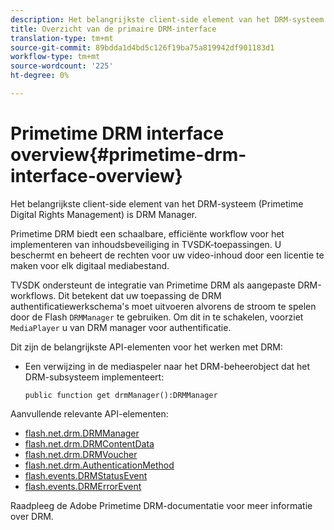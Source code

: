 ```yaml
---
description: Het belangrijkste client-side element van het DRM-systeem (Primetime Digital Rights Management) is DRM Manager.
title: Overzicht van de primaire DRM-interface
translation-type: tm+mt
source-git-commit: 89bdda1d4bd5c126f19ba75a819942df901183d1
workflow-type: tm+mt
source-wordcount: '225'
ht-degree: 0%

---
```



# Primetime DRM interface overview{#primetime-drm-interface-overview}

Het belangrijkste client-side element van het DRM-systeem (Primetime Digital Rights Management) is DRM Manager.

<!--<a id="section_4DD54E085AB345FE9BE00865E56B28DB"></a>-->

Primetime DRM biedt een schaalbare, efficiënte workflow voor het implementeren van inhoudsbeveiliging in TVSDK-toepassingen. U beschermt en beheert de rechten voor uw video-inhoud door een licentie te maken voor elk digitaal mediabestand.

TVSDK ondersteunt de integratie van Primetime DRM als aangepaste DRM-workflows. Dit betekent dat uw toepassing de DRM authentificatiewerkschema&#39;s moet uitvoeren alvorens de stroom te spelen door de Flash `DRMManager` te gebruiken. Om dit in te schakelen, voorziet `MediaPlayer` u van DRM manager voor authentificatie.

Dit zijn de belangrijkste API-elementen voor het werken met DRM:

* Een verwijzing in de mediaspeler naar het DRM-beheerobject dat het DRM-subsysteem implementeert:

   ```
   public function get drmManager():DRMManager 
   ```

<!--<a id="section_4204CE2731A44F67A3664AEDE8CCCA47"></a>-->

Aanvullende relevante API-elementen:

* [flash.net.drm.DRMManager](https://help.adobe.com/en_US/FlashPlatform/reference/actionscript/3/flash/net/drm/DRMManager.html)
* [flash.net.drm.DRMContentData](https://help.adobe.com/en_US/FlashPlatform/reference/actionscript/3/flash/net/drm/DRMContentData.html)
* [flash.net.drm.DRMVoucher](https://help.adobe.com/en_US/FlashPlatform/reference/actionscript/3/flash/net/drm/DRMVoucher.html)
* [flash.net.drm.AuthenticationMethod](https://help.adobe.com/en_US/FlashPlatform/reference/actionscript/3/flash/net/drm/AuthenticationMethod.html)
* [flash.events.DRMStatusEvent](https://help.adobe.com/en_US/FlashPlatform/reference/actionscript/3/flash/events/DRMStatusEvent.html)
* [flash.events.DRMErrorEvent](https://help.adobe.com/en_US/FlashPlatform/reference/actionscript/3/flash/events/DRMErrorEvent.html)

<!--<a id="section_F58941D68EB94A5EBD1C7454D2A1B17A"></a>-->

Raadpleeg de Adobe Primetime DRM-documentatie voor meer informatie over DRM.
